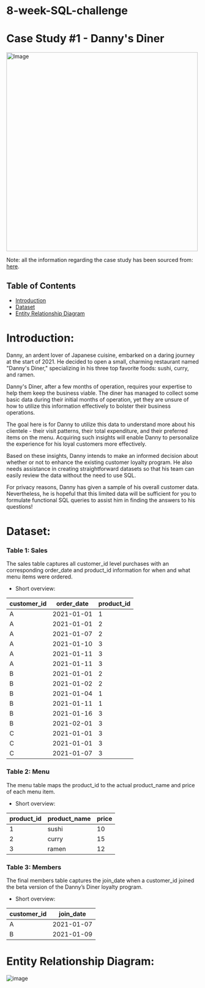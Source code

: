# 8-week-SQL-challenge
<!-- Project Title -->
<h1> Case Study #1 - Danny's Diner </h1>

<img src="https://user-images.githubusercontent.com/81607668/127727503-9d9e7a25-93cb-4f95-8bd0-20b87cb4b459.png" alt="Image" width="500" height="520">

Note: all the information regarding the case study has been sourced from: [here](https://8weeksqlchallenge.com/case-study-1/). 

<!-- Table of Contents -->
## Table of Contents

- [Introduction](#introduction)
- [Dataset](#dataset)
- [Entity Relationship Diagram](#entity-relationship)

<!-- Introduction -->
# Introduction:

Danny, an ardent lover of Japanese cuisine, embarked on a daring journey at the start of 2021. He decided to open a small, charming restaurant named "Danny's Diner," specializing in his three top favorite foods: sushi, curry, and ramen.

Danny's Diner, after a few months of operation, requires your expertise to help them keep the business viable. The diner has managed to collect some basic data during their initial months of operation, yet they are unsure of how to utilize this information effectively to bolster their business operations.

The goal here is for Danny to utilize this data to understand more about his clientele - their visit patterns, their total expenditure, and their preferred items on the menu. Acquiring such insights will enable Danny to personalize the experience for his loyal customers more effectively.

Based on these insights, Danny intends to make an informed decision about whether or not to enhance the existing customer loyalty program. He also needs assistance in creating straightforward datasets so that his team can easily review the data without the need to use SQL.

For privacy reasons, Danny has given a sample of his overall customer data. Nevertheless, he is hopeful that this limited data will be sufficient for you to formulate functional SQL queries to assist him in finding the answers to his questions!

<!-- Dataset -->
# Dataset:


### Table 1: Sales

The sales table captures all customer_id level purchases with an corresponding order_date and product_id information for when and what menu items were ordered.

- Short overview: 

| customer_id | order_date | product_id |
|-------------|------------|------------|
| A           | 2021-01-01 | 1          |
| A           | 2021-01-01 | 2          |
| A           | 2021-01-07 | 2          |
| A           | 2021-01-10 | 3          |
| A           | 2021-01-11 | 3          |
| A           | 2021-01-11 | 3          |
| B           | 2021-01-01 | 2          |
| B           | 2021-01-02 | 2          |
| B           | 2021-01-04 | 1          |
| B           | 2021-01-11 | 1          |
| B           | 2021-01-16 | 3          |
| B           | 2021-02-01 | 3          |
| C           | 2021-01-01 | 3          |
| C           | 2021-01-01 | 3          |
| C           | 2021-01-07 | 3          |


### Table 2: Menu

The menu table maps the product_id to the actual product_name and price of each menu item.

- Short overview: 

| product_id | product_name | price |
|------------|--------------|-------|
| 1          | sushi        | 10    |
| 2          | curry        | 15    |
| 3          | ramen        | 12    |


### Table 3: Members

The final members table captures the join_date when a customer_id joined the beta version of the Danny’s Diner loyalty program.

- Short overview: 

| customer_id | join_date  |
|-------------|------------|
| A           | 2021-01-07 |
| B           | 2021-01-09 |

<!-- Entity Relationship Diagram -->
# Entity Relationship Diagram: 

![image](https://user-images.githubusercontent.com/81607668/127271130-dca9aedd-4ca9-4ed8-b6ec-1e1920dca4a8.png)
